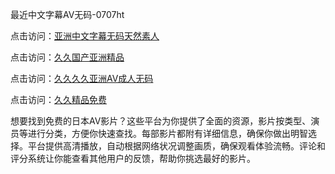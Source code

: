 最近中文字幕AV无码-0707ht


点击访问：<a href="https://bered.pages.dev/">亚洲中文字幕无码天然素人</a>

点击访问：<a href="https://gsd-agv.pages.dev/">久久国产亚洲精品</a>

点击访问：<a href="https://bsdf-5f5.pages.dev/">久久久久亚洲AV成人无码</a>

点击访问：<a href="https://fdhf-454.pages.dev/">久久精品免费</a>

想要找到免费的日本AV影片？这些平台为你提供了全面的资源，影片按类型、演员等进行分类，方便你快速查找。每部影片都附有详细信息，确保你做出明智选择。平台提供高清播放，自动根据网络状况调整画质，确保观看体验流畅。评论和评分系统让你能查看其他用户的反馈，帮助你挑选最好的影片。

<span style="display:none;">[Canonical link](https://github.com/hehe20250707/hehe20250707 ）</span>
